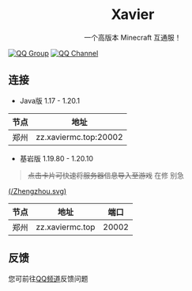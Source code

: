 <h1 align="center">Xavier</h1>
<p align="center">一个高版本 Minecraft 互通服！</p>

[![QQ Group](/QQGroup.svg)](https://qm.qq.com/cgi-bin/qm/qr?group_code=436392446)
[![QQ Channel](/QQChannel.svg)](https://pd.qq.com/s/4pbctumt)

## 连接
* Java版 1.17 - 1.20.1

|节点|地址|
|-|-|
|郑州|zz.xaviermc.top:20002|
* 基岩版 1.19.80 - 1.20.10
> ~~点击卡片可快速将服务器信息导入至游戏~~ 在修 别急

[(/Zhengzhou.svg)](minecraft://?addExternalServer=Xavier|zz.xaviermc.top:20002)

|节点|地址|端口|
|-|-|-|
|郑州|zz.xaviermc.top|20002|

## 反馈
您可前往[QQ频道](https://pd.qq.com/s/4pbctumt)反馈问题
